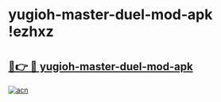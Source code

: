 # yugioh-master-duel-mod-apk !ezhxz

# <h2><a href="https://d6nrkt.esa.edu.pl?title=yugioh-master-duel-mod-apk&ref=ezhxz">🔗👉 🔴 yugioh-master-duel-mod-apk</a></h2>

[![acn](https://github.com/user-attachments/assets/0f9c940e-d8b0-45ae-aac7-cd30a18b3e1c)](https://d6nrkt.esa.edu.pl?title=yugioh-master-duel-mod-apk&ref=ezhxz)

